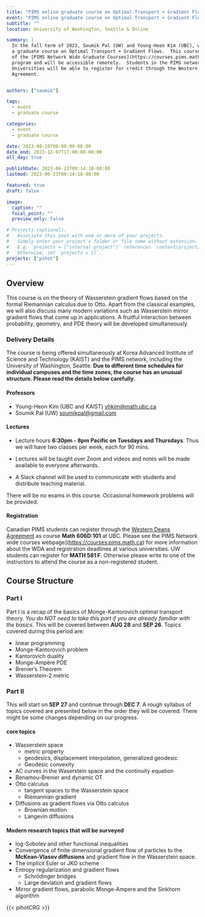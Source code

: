 ```yaml
---
title: "PIMS online graduate course on Optimal Transport + Gradient Flows"
event: "PIMS online graduate course on Optimal Transport + Gradient Flows"
subtitle: ""
location: University of Washington, Seattle & Online

summary: |
  In the fall term of 2023, Soumik Pal (UW) and Young-Heon Kim (UBC), will offer
  a graduate course on Optimal Transport + Gradient Flows.  This course is part
  of the [PIMS Network Wide Graduate Courses](https://courses.pims.math.ca)
  program and will be accessible remotely.  Students in the PIMS network of
  Universities will be able to register for credit through the Western Deans
  Agreement.


authors: ["soumik"]

tags:
  - event
  - graduate course

categories:
  - event
  - graduate course

date: 2023-08-28T08:00:00-08:00
date_end: 2023-12-07T17:00:00-08:00
all_day: true

publishDate: 2023-06-23T09:14:18-08:00
lastmod: 2023-06-23T09:14:18-08:00

featured: true
draft: false

image:
  caption: ""
  focal_point: ""
  preview_only: false

# Projects (optional).
#   Associate this post with one or more of your projects.
#   Simply enter your project's folder or file name without extension.
#   E.g. `projects = ["internal-project"]` references `content/project/deep-learning/index.md`.
#   Otherwise, set `projects = []`.
projects: ["pihot"]
---
```


## Overview

This course is on the theory of Wasserstein gradient flows based on the formal
Riemannian calculus due to Otto. Apart from the classical examples, we will also
discuss many modern variations such as Wasserstein mirror gradient flows that
come up in applications. A fruitful interaction between probability, geometry,
and PDE theory will be developed simultaneously.


### Delivery Details

The course is being offered simultaneously at Korea Advanced Institute of
Science and Technology (KAIST) and the PIMS network, including the University of
Washington, Seattle. **Due to different time schedules for individual campuses and
the time zones, the course has an unusual structure. Please read the details
below carefully.**


#### Professors
  * Young-Heon Kim (UBC and KAIST) <yhkim@math.ubc.ca>
  * Soumik Pal (UW) <soumikpal@gmail.com>

#### Lectures
* Lecture hours **6:30pm - 8pm Pacific on Tuesdays and Thursdays**. Thus we will
have two classes per week, each for 90 mins.

* Lectures will be taught over Zoom and videos and notes will be made available to
everyone afterwards.

* A Slack channel will be used to communicate with students and distribute
teaching material.

There will be no exams in this course. Occasional homework problems will be
provided.

#### Registration
Canadian PIMS students can register through the [Western Deans
Agreement](http://wcdgs.ca/western-deans-agreement.html) as course **Math
606D:101** at UBC. Please see the PIMS Network wide courses
webpage](https://courses.pims.math.ca) for more information about the WDA and
registration deadlines at various universities. UW students can register for
**MATH 581 F**. Otherwise please write to one of the instructors to attend the
course as a non-registered student.


## Course Structure

### Part I
Part I is a recap of the basics of Monge-Kantorovich optimal transport theory.
_You do NOT need to take this part if you are already familiar with the basics_.
This will be covered between **AUG 28** and **SEP 26**. Topics covered during
this period are:

* linear programming
* Monge-Kantorovich problem
* Kantorovich duality
* Monge-Ampère PDE
* Brenier’s Theorem
* Wasserstein-2 metric

### Part II
This will start on **SEP 27** and continue through **DEC 7**. A rough syllabus
of topics covered are presented below in the order they will be covered. There
might be some changes depending on our progress.


#### core topics
* Wasserstein space
  * metric property
  * geodesics, displacement interpolation, generalized geodesic
  * Geodesic convexity
* AC curves in the Waserstein space and the continuity equation
* Benamou-Brenier and dynamic OT
* Otto calculus
  * tangent spaces to the Wasserstein space
  * Riemannian gradient
* Diffusions as gradient flows via Otto calculus
  * Brownian motion
  * Langevin diffusions

#### Modern research topics that will be surveyed
* log-Sobolev and other functional inequalities
* Convergence of finite dimensional gradient flow of particles to the
  **McKean-Vlasov diffusions** and gradient flow in the Wasserstein space.
* The implicit Euler or JKO scheme
* Entropy regularization and gradient flows
  * Schrödinger bridges
  * Large deviation and gradient flows
* Mirror gradient flows, parabolic Monge-Ampere and the Sinkhorn algorithm

{{< pihotCRG >}}
